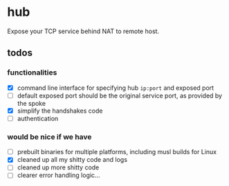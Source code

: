 # hub

Expose your TCP service behind NAT to remote host.

## todos

### functionalities

- [x] command line interface for specifying hub `ip:port` and exposed port
- [ ] default exposed port should be the original service port, as provided by the spoke
- [x] simplify the handshakes code
- [ ] authentication

### would be nice if we have

- [ ] prebuilt binaries for multiple platforms, including musl builds for Linux
- [x] cleaned up all my shitty code and logs
- [ ] cleaned up more shitty code
- [ ] clearer error handling logic...
